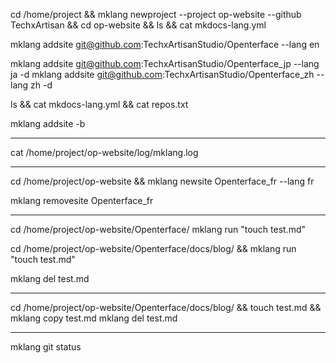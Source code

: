 cd /home/project && mklang newproject --project op-website --github TechxArtisan && cd op-website && ls && cat mkdocs-lang.yml

mklang addsite git@github.com:TechxArtisanStudio/Openterface --lang en

mklang addsite git@github.com:TechxArtisanStudio/Openterface_jp --lang ja -d
mklang addsite git@github.com:TechxArtisanStudio/Openterface_zh --lang zh -d

ls && cat mkdocs-lang.yml && cat repos.txt

mklang addsite -b

----

cat /home/project/op-website/log/mklang.log

----

cd /home/project/op-website && mklang newsite Openterface_fr --lang fr

mklang removesite Openterface_fr

---

cd /home/project/op-website/Openterface/
mklang run "touch test.md"

cd /home/project/op-website/Openterface/docs/blog/ && mklang run "touch test.md"

mklang del test.md

---

cd /home/project/op-website/Openterface/docs/blog/ && touch test.md && mklang copy test.md
mklang del test.md

---

mklang git status